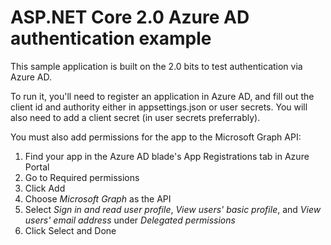 # ASP.NET Core 2.0 Azure AD authentication example

This sample application is built on the 2.0 bits to test authentication via Azure AD.

To run it, you'll need to register an application in Azure AD, and fill out the client id and authority either in
appsettings.json or user secrets. You will also need to add a client secret (in user secrets preferrably).

You must also add permissions for the app to the Microsoft Graph API:

1. Find your app in the Azure AD blade's App Registrations tab in Azure Portal
1. Go to Required permissions
1. Click Add
1. Choose *Microsoft Graph* as the API
1. Select *Sign in and read user profile*, *View users' basic profile*, and *View users' email address* under *Delegated permissions*
1. Click Select and Done
